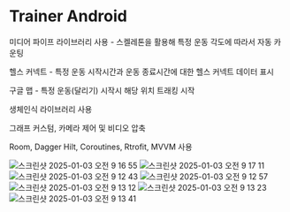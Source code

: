 # Trainer Android

미디어 파이프 라이브러리 사용 - 스켈레톤을 활용해 특정 운동 각도에 따라서 자동 카운팅 

헬스 커넥트 - 특정 운동 시작시간과 운동 종료시간에 대한 헬스 커넥트 데이터 표시

구글 맵 - 특정 운동(달리기) 시작시 해당 위치 트래킹 시작

생체인식 라이브러리 사용

그래프 커스텀, 카메라 제어 및 비디오 압축

Room, Dagger Hilt, Coroutines, Rtrofit, MVVM 사용



![스크린샷 2025-01-03 오전 9 16 55](https://github.com/user-attachments/assets/55fc3106-e577-40b2-afc7-98e61c896feb)
![스크린샷 2025-01-03 오전 9 17 11](https://github.com/user-attachments/assets/cf347f5b-fe0d-4f1d-b495-3ea3008f4b40)
![스크린샷 2025-01-03 오전 9 12 43](https://github.com/user-attachments/assets/b1317f64-f7e1-4b25-997b-b99dfde52609)
![스크린샷 2025-01-03 오전 9 12 57](https://github.com/user-attachments/assets/059ede2a-a42e-4976-b341-1c19d1eb71b5)
![스크린샷 2025-01-03 오전 9 13 12](https://github.com/user-attachments/assets/5006c3ad-9e93-4d40-9459-254dfd6b0931)
![스크린샷 2025-01-03 오전 9 13 23](https://github.com/user-attachments/assets/da6b2e14-79f5-4ebe-bdcf-774b376c3bad)
![스크린샷 2025-01-03 오전 9 13 41](https://github.com/user-attachments/assets/fa01871f-4138-4ace-9dea-f998358fb3b8)
